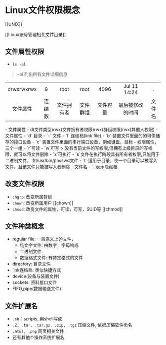 # Linux文件权限概念

[[UNIX]]

[[Linux账号管理相关文件目录]]

## 文件属性权限

- `ls -al`
> -al 列出所有文件详细信息
<table>
    <tr align = "center">
        <td>drwxrwxrwx</td>
        <td>9</td>
        <td>root</td>
        <td>root</td>
        <td>4096</td>
        <td>Jul 11 14:24</td>
        <td>.</td>
    </tr>
    <tr align="center">
        <td>文件属性</td>
        <td>连结数</td>
        <td>文件拥有者</td>
        <td>文件群组</td>
        <td>文件容量</td>
        <td>最后被修改的时间</td>
        <td>文件名</td>
    </tr>
</table>
- 文件属性
   - d(文件类型)rwx(文件拥有者权限)rwx(群组权限)rwx(其他人权限)
   - 文件属性
     - `d` 目录
     - `-` 文件
     - `l` 连结档(link file)
     - `b` 装置文件里面的的可供储存的接口设备
     - `c` 装置文件里面的串行端口设备，例如键盘，鼠标
   - 权限属性，三个一组
     - `r`可读
     - `w`可写
     > 没有当前文件的写权限,但拥有上级目录的写权限，就可以将文件删除
     - `x`可执行
     - `s`文件在执行阶段具有所有者权限,只能用于二进制文件， 如/usr/bin/passwd文件
     - `t` 适用于目录，使一个目录可以被写入文件，且该文件只能被写入者删除
 - 文件名
   - `.`表示隐藏档
 
 
 ## 改变文件权限
 
 - `chgrp`: 改变所属群组
 - `chown`: 改变所属用户 [[chown]]
 - `chmod`: 改变文件的属性，可读，可写，SUID等 [[chmod]]
 
 ## 文件种类概念
 
- regular file: 一般意义上的文件， 
  - 纯文字文件: 由数字，字母构成
  - 二进制文件: 
  - 数据格式文件: 有特定格式的文件
- directory: 目录文件
- link连结档: 类似快捷方式
- device(设备与装置文件)
- sockets: 资料接口文件
- FIFO,pipe(数据输送文件)

## 文件扩展名

- `.sh`：scripts, 用shell写成
- `.Z, .tar, .tar.gz, .zip, .tgz` 压缩文件, 依据压缩软件命名
- `.html, .php` 网页相关文件
- 还有其他个操作系统扩展名